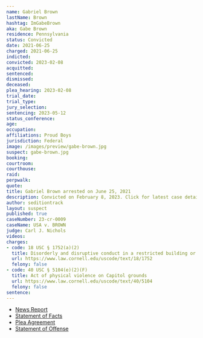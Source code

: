 ```yaml
---
name: Gabriel Brown
lastName: Brown
hashtag: ImGabeBrown
aka: Gabe Brown
residence: Pennsylvania
status: Convicted
date: 2021-06-25
charged: 2021-06-25
indicted:
convicted: 2023-02-08
acquitted:
sentenced:
dismissed:
deceased:
plea_hearing: 2023-02-08
trial_date:
trial_type:
jury_selection:
sentencing: 2023-05-12
status_conference:
age:
occupation:
affiliations: Proud Boys
jurisdiction: Federal
image: /images/preview/gabe-brown.jpg
suspect: gabe-brown.jpg
booking:
courtroom:
courthouse:
raid:
perpwalk:
quote:
title: Gabriel Brown arrested on June 25, 2021
description: Convicted on February 8, 2023. Click for latest case details.
author: seditiontrack
layout: suspect
published: true
caseNumber: 23-cr-0009
caseName: USA v. BROWN
judge: Carl J. Nichols
videos:
charges:
- code: 18 USC § 1752(a)(2)
  title: Disorderly and disruptive conduct in a restricted building or grounds
  url: https://www.law.cornell.edu/uscode/text/18/1752
  felony: false
- code: 40 USC § 5104(e)(2)(F)
  title: Act of physical violence on Capitol grounds
  url: https://www.law.cornell.edu/uscode/text/40/5104
  felony: false
sentence:
---
```

- [News Report](https://www.wusa9.com/article/news/national/capitol-riots/youtuber-zvonimir-jurlina-charged-in-capitol-riot-says-donald-trump-should-pay-his-legal-fees-this-all-happened-because-of-you-gabriel-brown/65-f3712eae-0bba-4274-96d0-c3672437a7eb)
- [Statement of Facts](https://www.justice.gov/usao-dc/case-multi-defendant/file/1407951/download)
- [Plea Agreement](https://storage.courtlistener.com/recap/gov.uscourts.dcd.250787/gov.uscourts.dcd.250787.31.0.pdf)
- [Statement of Offense](https://storage.courtlistener.com/recap/gov.uscourts.dcd.250787/gov.uscourts.dcd.250787.32.0.pdf)
